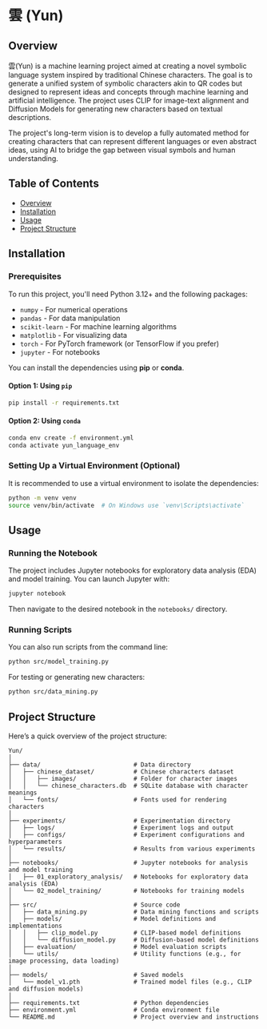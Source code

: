 
# 雲 (Yun)

## Overview
雲(Yun) is a machine learning project aimed at creating a novel symbolic language system inspired by traditional Chinese characters. The goal is to generate a unified system of symbolic characters akin to QR codes but designed to represent ideas and concepts through machine learning and artificial intelligence. The project uses CLIP for image-text alignment and Diffusion Models for generating new characters based on textual descriptions.

The project's long-term vision is to develop a fully automated method for creating characters that can represent different languages or even abstract ideas, using AI to bridge the gap between visual symbols and human understanding.
## Table of Contents
- [Overview](#overview)
- [Installation](#installation)
- [Usage](#usage)
- [Project Structure](#project-structure)


## Installation

### Prerequisites
To run this project, you'll need Python 3.12+ and the following packages:

- `numpy` - For numerical operations
- `pandas` - For data manipulation
- `scikit-learn` - For machine learning algorithms
- `matplotlib` - For visualizing data
- `torch` - For PyTorch framework (or TensorFlow if you prefer)
- `jupyter`  - For notebooks

You can install the dependencies using **pip** or **conda**.

#### Option 1: Using `pip`
```bash
pip install -r requirements.txt
```

#### Option 2: Using `conda`
```bash
conda env create -f environment.yml
conda activate yun_language_env
```

### Setting Up a Virtual Environment (Optional)

It is recommended to use a virtual environment to isolate the dependencies:

```bash
python -m venv venv
source venv/bin/activate  # On Windows use `venv\Scripts\activate`
```

## Usage

### Running the Notebook
The project includes Jupyter notebooks for exploratory data analysis (EDA) and model training. You can launch Jupyter with:
```bash
jupyter notebook
```

Then navigate to the desired notebook in the `notebooks/` directory.

### Running Scripts
You can also run scripts from the command line:
```bash
python src/model_training.py
```
For testing or generating new characters:
```bash
python src/data_mining.py
```

## Project Structure
Here’s a quick overview of the project structure:

```plaintext
Yun/
│
├── data/                          # Data directory
│   ├── chinese_dataset/           # Chinese characters dataset
│   │   ├── images/                # Folder for character images
│   │   └── chinese_characters.db  # SQLite database with character meanings
│   └── fonts/                     # Fonts used for rendering characters
│
├── experiments/                   # Experimentation directory
│   ├── logs/                      # Experiment logs and output
│   ├── configs/                   # Experiment configurations and hyperparameters
│   └── results/                   # Results from various experiments
│
├── notebooks/                     # Jupyter notebooks for analysis and model training
│   ├── 01_exploratory_analysis/   # Notebooks for exploratory data analysis (EDA)
│   └── 02_model_training/         # Notebooks for training models
│
├── src/                           # Source code
│   ├── data_mining.py             # Data mining functions and scripts
│   ├── models/                    # Model definitions and implementations
│   │   ├── clip_model.py          # CLIP-based model definitions
│   │   └── diffusion_model.py     # Diffusion-based model definitions
│   ├── evaluation/                # Model evaluation scripts
│   └── utils/                     # Utility functions (e.g., for image processing, data loading)
│
├── models/                        # Saved models
│   └── model_v1.pth               # Trained model files (e.g., CLIP and diffusion models)
│
├── requirements.txt               # Python dependencies
├── environment.yml                # Conda environment file
└── README.md                      # Project overview and instructions


```

